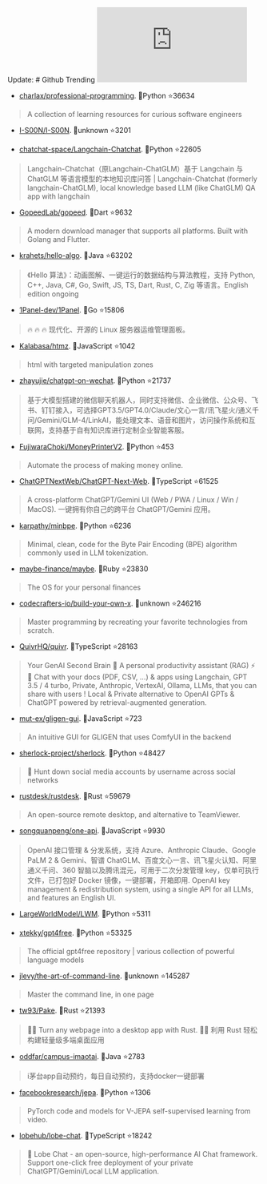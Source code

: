 Update: # Github Trending 
 ![daily-bing](https://api.isoyu.com/bing_images.php) 
 - [charlax/professional-programming](https://github.com/charlax/professional-programming). 💪Python ⭐36634 
 > A collection of learning resources for curious software engineers 
 - [I-S00N/I-S00N](https://github.com/I-S00N/I-S00N). 💪unknown ⭐3201 
 >  
 - [chatchat-space/Langchain-Chatchat](https://github.com/chatchat-space/Langchain-Chatchat). 💪Python ⭐22605 
 > Langchain-Chatchat（原Langchain-ChatGLM）基于 Langchain 与 ChatGLM 等语言模型的本地知识库问答 | Langchain-Chatchat (formerly langchain-ChatGLM), local knowledge based LLM (like ChatGLM) QA app with langchain 
 - [GopeedLab/gopeed](https://github.com/GopeedLab/gopeed). 💪Dart ⭐9632 
 > A modern download manager that supports all platforms. Built with Golang and Flutter. 
 - [krahets/hello-algo](https://github.com/krahets/hello-algo). 💪Java ⭐63202 
 > 《Hello 算法》：动画图解、一键运行的数据结构与算法教程，支持 Python, C++, Java, C#, Go, Swift, JS, TS, Dart, Rust, C, Zig 等语言。English edition ongoing 
 - [1Panel-dev/1Panel](https://github.com/1Panel-dev/1Panel). 💪Go ⭐15806 
 > 🔥 🔥 🔥 现代化、开源的 Linux 服务器运维管理面板。 
 - [Kalabasa/htmz](https://github.com/Kalabasa/htmz). 💪JavaScript ⭐1042 
 > html with targeted manipulation zones 
 - [zhayujie/chatgpt-on-wechat](https://github.com/zhayujie/chatgpt-on-wechat). 💪Python ⭐21737 
 > 基于大模型搭建的微信聊天机器人，同时支持微信、企业微信、公众号、飞书、钉钉接入，可选择GPT3.5/GPT4.0/Claude/文心一言/讯飞星火/通义千问/Gemini/GLM-4/LinkAI，能处理文本、语音和图片，访问操作系统和互联网，支持基于自有知识库进行定制企业智能客服。 
 - [FujiwaraChoki/MoneyPrinterV2](https://github.com/FujiwaraChoki/MoneyPrinterV2). 💪Python ⭐453 
 > Automate the process of making money online. 
 - [ChatGPTNextWeb/ChatGPT-Next-Web](https://github.com/ChatGPTNextWeb/ChatGPT-Next-Web). 💪TypeScript ⭐61525 
 > A cross-platform ChatGPT/Gemini UI (Web / PWA / Linux / Win / MacOS). 一键拥有你自己的跨平台 ChatGPT/Gemini 应用。 
 - [karpathy/minbpe](https://github.com/karpathy/minbpe). 💪Python ⭐6236 
 > Minimal, clean, code for the Byte Pair Encoding (BPE) algorithm commonly used in LLM tokenization. 
 - [maybe-finance/maybe](https://github.com/maybe-finance/maybe). 💪Ruby ⭐23830 
 > The OS for your personal finances 
 - [codecrafters-io/build-your-own-x](https://github.com/codecrafters-io/build-your-own-x). 💪unknown ⭐246216 
 > Master programming by recreating your favorite technologies from scratch. 
 - [QuivrHQ/quivr](https://github.com/QuivrHQ/quivr). 💪TypeScript ⭐28163 
 > Your GenAI Second Brain 🧠 A personal productivity assistant (RAG) ⚡️🤖 Chat with your docs (PDF, CSV, ...) & apps using Langchain, GPT 3.5 / 4 turbo, Private, Anthropic, VertexAI, Ollama, LLMs, that you can share with users ! Local & Private alternative to OpenAI GPTs & ChatGPT powered by retrieval-augmented generation. 
 - [mut-ex/gligen-gui](https://github.com/mut-ex/gligen-gui). 💪JavaScript ⭐723 
 > An intuitive GUI for GLIGEN that uses ComfyUI in the backend 
 - [sherlock-project/sherlock](https://github.com/sherlock-project/sherlock). 💪Python ⭐48427 
 > 🔎 Hunt down social media accounts by username across social networks 
 - [rustdesk/rustdesk](https://github.com/rustdesk/rustdesk). 💪Rust ⭐59679 
 > An open-source remote desktop, and alternative to TeamViewer. 
 - [songquanpeng/one-api](https://github.com/songquanpeng/one-api). 💪JavaScript ⭐9930 
 > OpenAI 接口管理 & 分发系统，支持 Azure、Anthropic Claude、Google PaLM 2 & Gemini、智谱 ChatGLM、百度文心一言、讯飞星火认知、阿里通义千问、360 智脑以及腾讯混元，可用于二次分发管理 key，仅单可执行文件，已打包好 Docker 镜像，一键部署，开箱即用. OpenAI key management & redistribution system, using a single API for all LLMs, and features an English UI. 
 - [LargeWorldModel/LWM](https://github.com/LargeWorldModel/LWM). 💪Python ⭐5311 
 >  
 - [xtekky/gpt4free](https://github.com/xtekky/gpt4free). 💪Python ⭐53325 
 > The official gpt4free repository | various collection of powerful language models 
 - [jlevy/the-art-of-command-line](https://github.com/jlevy/the-art-of-command-line). 💪unknown ⭐145287 
 > Master the command line, in one page 
 - [tw93/Pake](https://github.com/tw93/Pake). 💪Rust ⭐21393 
 > 🤱🏻 Turn any webpage into a desktop app with Rust. 🤱🏻 利用 Rust 轻松构建轻量级多端桌面应用 
 - [oddfar/campus-imaotai](https://github.com/oddfar/campus-imaotai). 💪Java ⭐2783 
 > i茅台app自动预约，每日自动预约，支持docker一键部署 
 - [facebookresearch/jepa](https://github.com/facebookresearch/jepa). 💪Python ⭐1306 
 > PyTorch code and models for V-JEPA self-supervised learning from video. 
 - [lobehub/lobe-chat](https://github.com/lobehub/lobe-chat). 💪TypeScript ⭐18242 
 > 🤖 Lobe Chat - an open-source, high-performance AI Chat framework. Support one-click free deployment of your private ChatGPT/Gemini/Local LLM application. 
 